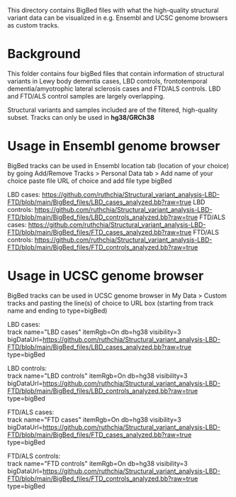 This directory contains BigBed files with what the high-quality structural variant data can be visualized in e.g. Ensembl and UCSC genome browsers as custom tracks.

# Background

This folder contains four bigBed files that contain information of structural variants in Lewy body dementia cases, LBD controls, frontotemporal dementia/amyotrophic lateral sclerosis cases and FTD/ALS controls. LBD and FTD/ALS control samples are largely overlapping.

Structural variants and samples included are of the filtered, high-quality subset. Tracks can only be used in **hg38/GRCh38**

# Usage in Ensembl genome browser
BigBed tracks can be used in Ensembl location tab (location of your choice) by going Add/Remove Tracks > Personal Data tab > Add name of your choice paste file URL of choice and add file type bigBed

LBD cases: https://github.com/ruthchia/Structural_variant_analysis-LBD-FTD/blob/main/BigBed_files/LBD_cases_analyzed.bb?raw=true
LBD controls: https://github.com/ruthchia/Structural_variant_analysis-LBD-FTD/blob/main/BigBed_files/LBD_controls_analyzed.bb?raw=true
FTD/ALS cases: https://github.com/ruthchia/Structural_variant_analysis-LBD-FTD/blob/main/BigBed_files/FTD_cases_analyzed.bb?raw=true
FTD/ALS controls: https://github.com/ruthchia/Structural_variant_analysis-LBD-FTD/blob/main/BigBed_files/FTD_controls_analyzed.bb?raw=true

# Usage in UCSC genome browser
BigBed tracks can be used in UCSC genome browser in My Data > Custom tracks and pasting the line(s) of choice to URL box (starting from track name and ending to type=bigBed)

LBD cases:  
track name="LBD cases" itemRgb=On db=hg38 visibility=3 bigDataUrl=https://github.com/ruthchia/Structural_variant_analysis-LBD-FTD/blob/main/BigBed_files/LBD_cases_analyzed.bb?raw=true type=bigBed

LBD controls:  
track name="LBD controls" itemRgb=On db=hg38 visibility=3 bigDataUrl=https://github.com/ruthchia/Structural_variant_analysis-LBD-FTD/blob/main/BigBed_files/LBD_controls_analyzed.bb?raw=true type=bigBed

FTD/ALS cases:  
track name="FTD cases" itemRgb=On db=hg38 visibility=3 bigDataUrl=https://github.com/ruthchia/Structural_variant_analysis-LBD-FTD/blob/main/BigBed_files/FTD_cases_analyzed.bb?raw=true type=bigBed

FTD/ALS controls:  
track name="FTD controls" itemRgb=On db=hg38 visibility=3 bigDataUrl=https://github.com/ruthchia/Structural_variant_analysis-LBD-FTD/blob/main/BigBed_files/FTD_controls_analyzed.bb?raw=true type=bigBed
